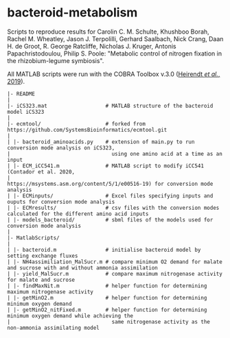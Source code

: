 # bacteroid-metabolism
Scripts to reproduce results for Carolin C. M. Schulte, Khushboo Borah, Rachel M. Wheatley, Jason J. Terpolilli, Gerhard Saalbach, Nick Crang, Daan H. de Groot, R. George Ratcliffe, Nicholas J. Kruger, Antonis Papachristodoulou, Philip S. Poole: "Metabolic control of nitrogen fixation in the rhizobium-legume symbiosis".  


All MATLAB scripts were run with the COBRA Toolbox v.3.0 ([Heirendt *et al.*, 2019](https://www.nature.com/articles/s41596-018-0098-2)).

```
|- README
|
|- iCS323.mat                   # MATLAB structure of the bacteroid model iCS323
|
|- ecmtool/                     # forked from https://github.com/SystemsBioinformatics/ecmtool.git
|
| |- bacteroid_aminoacids.py    # extension of main.py to run conversion mode analysis on iCS323, 
|                                 using one amino acid at a time as an input
| |- ECM_iCC541.m               # MATLAB script to modify iCC541 (Contador et al. 2020, 
|                                 https://msystems.asm.org/content/5/1/e00516-19) for conversion mode analysis
| |- ECMinputs/                 # Excel files specifying inputs and ouputs for conversion mode analysis
| |- ECMresults/                # csv files with the conversion modes calculated for the different amino acid inputs
| |- models_bacteroid/          # sbml files of the models used for conversion mode analysis
|
|- MatlabScripts/             
|
| |- bacteroid.m                # initialise bacteroid model by setting exchange fluxes
| |- NH4assimiliation_MalSucr.m # compare minimum O2 demand for malate and sucrose with and without ammonia assimilation
| |- yield_MalSucr.m            # compare maximum nitrogenase activity for malate and sucrose
| |- findMaxNit.m               # helper function for determining maximum nitrogenase activity
| |- getMinO2.m                 # helper function for determining minimum oxygen demand
| |- getMinO2_nitFixed.m        # helper function for determining minimum oxygen demand while achieving the 
|                                 same nitrogenase activity as the non-ammonia assimilating model 

```
